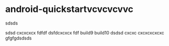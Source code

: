 # android-quickstartvcvcvcvvc

sdsds

sdsd
cxcxcxcx
fdfdf
dsfdcxcxcx
fdf
build9
build10
dsdsd
cxcxc
cxcxcxcxcxc
gfgfgdsdsds
